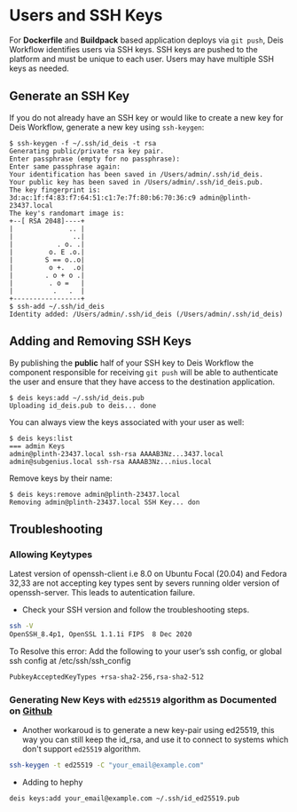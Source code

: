 # Users and SSH Keys

For **Dockerfile** and **Buildpack** based application deploys via `git push`, Deis Workflow identifies users via SSH
keys. SSH keys are pushed to the platform and must be unique to each user. Users may have multiple SSH keys as needed.

## Generate an SSH Key

If you do not already have an SSH key or would like to create a new key for Deis Workflow, generate a new key using
`ssh-keygen`:

```
$ ssh-keygen -f ~/.ssh/id_deis -t rsa
Generating public/private rsa key pair.
Enter passphrase (empty for no passphrase):
Enter same passphrase again:
Your identification has been saved in /Users/admin/.ssh/id_deis.
Your public key has been saved in /Users/admin/.ssh/id_deis.pub.
The key fingerprint is:
3d:ac:1f:f4:83:f7:64:51:c1:7e:7f:80:b6:70:36:c9 admin@plinth-23437.local
The key's randomart image is:
+--[ RSA 2048]----+
|              .. |
|               ..|
|           . o. .|
|         o. E .o.|
|        S == o..o|
|         o +.  .o|
|        . o + o .|
|         . o =   |
|          .   .  |
+-----------------+
$ ssh-add ~/.ssh/id_deis
Identity added: /Users/admin/.ssh/id_deis (/Users/admin/.ssh/id_deis)
```

## Adding and Removing SSH Keys

By publishing the **public** half of your SSH key to Deis Workflow the component responsible for receiving `git push`
will be able to authenticate the user and ensure that they have access to the destination application.

```
$ deis keys:add ~/.ssh/id_deis.pub
Uploading id_deis.pub to deis... done
```

You can always view the keys associated with your user as well:

```
$ deis keys:list
=== admin Keys
admin@plinth-23437.local ssh-rsa AAAAB3Nz...3437.local
admin@subgenius.local ssh-rsa AAAAB3Nz...nius.local
```

Remove keys by their name:
```
$ deis keys:remove admin@plinth-23437.local
Removing admin@plinth-23437.local SSH Key... don
```

## Troubleshooting

### Allowing Keytypes
Latest version of openssh-client i.e 8.0 on Ubuntu Focal (20.04) and Fedora 32,33 are not accepting key types sent by severs running older version of openssh-server. This leads to autentication failure.

- Check your SSH version and follow the troubleshooting steps.
```bash
ssh -V
OpenSSH_8.4p1, OpenSSL 1.1.1i FIPS  8 Dec 2020
```

To Resolve this error:
Add the following to your user’s ssh config, or global ssh config at /etc/ssh/ssh_config

```bash
PubkeyAcceptedKeyTypes +rsa-sha2-256,rsa-sha2-512
```
### Generating New Keys with `ed25519` algorithm as Documented on [Github](https://docs.github.com/en/github/authenticating-to-github/generating-a-new-ssh-key-and-adding-it-to-the-ssh-agent)

- Another workaroud is to generate a new key-pair using ed25519, this way you can still keep the id_rsa, and use it to connect to systems which don't support `ed25519` algorithm.

```bash
ssh-keygen -t ed25519 -C "your_email@example.com"
```
- Adding to hephy

```bash
deis keys:add your_email@example.com ~/.ssh/id_ed25519.pub
```
